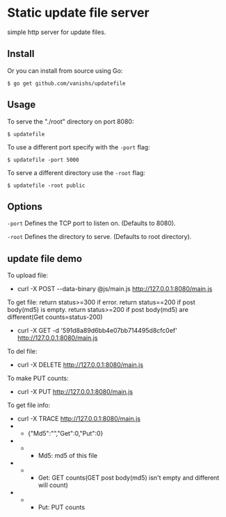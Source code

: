 # Static update file server

simple http server for update files.

## Install

Or you can install from source using Go:

    $ go get github.com/vanishs/updatefile

## Usage

To serve the "./root" directory on port 8080:

    $ updatefile

To use a different port specify with the `-port` flag:

    $ updatefile -port 5000

To serve a different directory use the `-root` flag:

    $ updatefile -root public

## Options

`-port` Defines the TCP port to listen on. (Defaults to 8080).

`-root` Defines the directory to serve. (Defaults to root directory).

## update file demo

To upload file:
- curl -X POST --data-binary @js/main.js http://127.0.0.1:8080/main.js

To get file:
return status>=300 if error.
return status==200 if post body(md5) is empty.
return status>=200 if post body(md5) are different(Get counts=status-200)
- curl -X GET -d '591d8a89d6bb4e07bb714495d8cfc0ef' http://127.0.0.1:8080/main.js

To del file:
- curl -X DELETE http://127.0.0.1:8080/main.js

To make PUT counts:
- curl -X PUT http://127.0.0.1:8080/main.js

To get file info:
- curl -X TRACE http://127.0.0.1:8080/main.js
- - {"Md5":"","Get":0,"Put":0}
- - - Md5: md5 of this file
- - - Get: GET counts(GET post body(md5) isn't empty and different will count)
- - - Put: PUT counts
